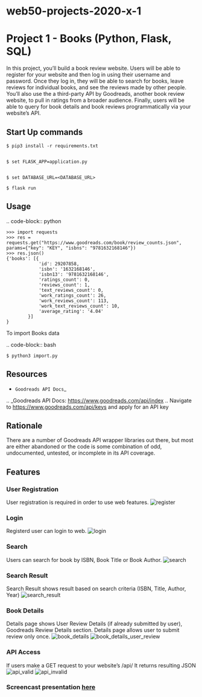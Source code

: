 # web50-projects-2020-x-1

# Project 1 - Books (Python, Flask, SQL)

In this project, you’ll build a book review website. Users will be able to register for your website and then log in using their username and password. Once they log in, they will be able to search for books, leave reviews for individual books, and see the reviews made by other people. You’ll also use the a third-party API by Goodreads, another book review website, to pull in ratings from a broader audience. Finally, users will be able to query for book details and book reviews programmatically via your website’s API.

Start Up commands
-----------------


    $ pip3 install -r requirements.txt


    $ set FLASK_APP=application.py
	

    $ set DATABASE_URL=<DATABASE_URL>

    $ flask run
	
Usage
-----

.. code-block:: python

    >>> import requests
    >>> res = requests.get("https://www.goodreads.com/book/review_counts.json", params={"key": "KEY", "isbns": "9781632168146"})
    >>> res.json()
    {'books': [{
                'id': 29207858,
                'isbn': '1632168146',
                'isbn13': '9781632168146',
                'ratings_count': 0,
                'reviews_count': 1,
                'text_reviews_count': 0,
                'work_ratings_count': 26,
                'work_reviews_count': 113,
                'work_text_reviews_count': 10,
                'average_rating': '4.04'
            }]
	}

To import Books data

.. code-block:: bash

    $ python3 import.py
	
Resources
---------

* `Goodreads API Docs`_

.. _Goodreads API Docs: https://www.goodreads.com/api/index
.. Navigate to https://www.goodreads.com/api/keys and apply for an API key

Rationale
---------

There are a number of Goodreads API wrapper libraries out there, but most are
either abandoned or the code is some combination of odd, undocumented,
untested, or incomplete in its API coverage.


## Features

### User Registration
User registration is required in order to use web features.
![register](https://raw.githubusercontent.com/vaishalijagtap/web50-projects-2020-x-1/master/screens/register.PNG)

### Login
Registerd user can login to web.
![login](https://raw.githubusercontent.com/vaishalijagtap/web50-projects-2020-x-1/master/screens/login.PNG)

### Search
Users can search for book by ISBN, Book Title or Book Author.
![search](https://raw.githubusercontent.com/vaishalijagtap/web50-projects-2020-x-1/master/screens/search.PNG)


### Search Result
Search Result shows result based on search criteria (ISBN, Title, Author, Year)
![search_result](https://raw.githubusercontent.com/vaishalijagtap/web50-projects-2020-x-1/master/screens/search_result.PNG)



### Book Details
Details page shows User Review Details (if already submitted by user), Goodreads Review Details section.
Details page allows user to submit review only once. 
![book_details](https://raw.githubusercontent.com/vaishalijagtap/web50-projects-2020-x-1/master/screens/book_details.PNG)
![book_details_user_review](https://raw.githubusercontent.com/vaishalijagtap/web50-projects-2020-x-1/master/screens/book_details_user_review.PNG)


### API Access
If users make a GET request to your website’s /api/<isbn> It returns resulting JSON
![api_valid](https://raw.githubusercontent.com/vaishalijagtap/web50-projects-2020-x-1/master/screens/api_valid.PNG)
![api_invalid](https://raw.githubusercontent.com/vaishalijagtap/web50-projects-2020-x-1/master/screens/api_invalid.PNG)

### Screencast presentation [here](https://youtu.be/_htSZMUoHyw)
